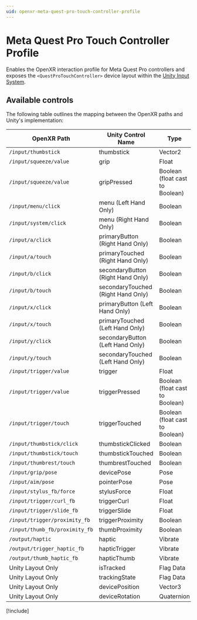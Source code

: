 ```yaml
---
uid: openxr-meta-quest-pro-touch-controller-profile
---
```

# Meta Quest Pro Touch Controller Profile

Enables the OpenXR interaction profile for Meta Quest Pro controllers and exposes the `<QuestProTouchController>` device layout within the [Unity Input System](xref:input-system-index).

## Available controls

The following table outlines the mapping between the OpenXR paths and Unity's implementation:

| OpenXR Path | Unity Control Name | Type |
|----|----|----|
|`/input/thumbstick`| thumbstick | Vector2 |
|`/input/squeeze/value`| grip | Float |
|`/input/squeeze/value`| gripPressed | Boolean (float cast to Boolean) |
|`/input/menu/click`| menu (Left Hand Only)| Boolean |
|`/input/system/click`| menu (Right Hand Only)| Boolean |
|`/input/a/click`| primaryButton (Right Hand Only) | Boolean |
|`/input/a/touch`| primaryTouched (Right Hand Only) | Boolean |
|`/input/b/click`| secondaryButton (Right Hand Only) | Boolean |
|`/input/b/touch`| secondaryTouched (Right Hand Only) | Boolean |
|`/input/x/click`| primaryButton (Left Hand Only) | Boolean |
|`/input/x/touch`| primaryTouched (Left Hand Only) | Boolean |
|`/input/y/click`| secondaryButton (Left Hand Only) | Boolean |
|`/input/y/touch`| secondaryTouched (Left Hand Only) | Boolean |
|`/input/trigger/value`| trigger | Float |
|`/input/trigger/value`| triggerPressed | Boolean (float cast to Boolean) |
|`/input/trigger/touch`| triggerTouched| Boolean (float cast to Boolean) |
|`/input/thumbstick/click`| thumbstickClicked | Boolean |
|`/input/thumbstick/touch`| thumbstickTouched | Boolean |
|`/input/thumbrest/touch`| thumbrestTouched | Boolean |
|`/input/grip/pose` | devicePose | Pose |
|`/input/aim/pose` | pointerPose | Pose |
|`/input/stylus_fb/force` | stylusForce | Float |
|`/input/trigger/curl_fb` | triggerCurl | Float |
|`/input/trigger/slide_fb` | triggerSlide | Float |
|`/input/trigger/proximity_fb` | triggerProximity | Boolean |
|`/input/thumb_fb/proximity_fb` | thumbProximity | Boolean |
|`/output/haptic` | haptic | Vibrate |
|`/output/trigger_haptic_fb` | hapticTrigger | Vibrate |
|`/output/thumb_haptic_fb` | hapticThumb | Vibrate |
| Unity Layout Only  | isTracked | Flag Data |
| Unity Layout Only  | trackingState | Flag Data |
| Unity Layout Only  | devicePosition | Vector3 |
| Unity Layout Only  | deviceRotation | Quaternion |

[!include[](snippets/unity-layout.md)]
